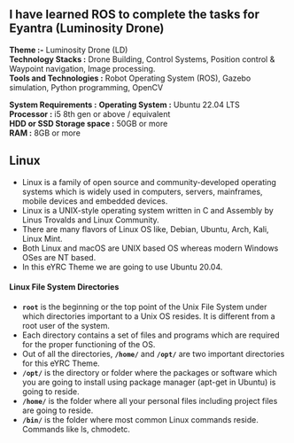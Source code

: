 ## I have learned ROS to complete the tasks for Eyantra (Luminosity Drone)
**Theme :-** Luminosity Drone (LD)<br>
**Technology Stacks :** Drone Building, Control Systems, Position control & Waypoint navigation, Image processing.<br>
**Tools and Technologies :** Robot Operating System (ROS), Gazebo simulation, Python programming, OpenCV<br>

**System Requirements :**
**Operating System :** Ubuntu 22.04 LTS<br>
**Processor :** i5 8th gen or above / equivalent<br>
**HDD or SSD Storage space :** 50GB or more<br>
**RAM :** 8GB or more<br>

## Linux
- Linux is a family of open source and community-developed operating systems which is widely used in computers, servers, mainframes, mobile devices and embedded devices.
- Linux is a UNIX-style operating system written in C and Assembly by Linus Trovalds and Linux Community.
- There are many flavors of Linux OS like, Debian, Ubuntu, Arch, Kali, Linux Mint.
- Both Linux and macOS are UNIX based OS whereas modern Windows OSes are NT based.
- In this eYRC Theme we are going to use Ubuntu 20.04.

#### Linux File System Directories
- **`root`** is the beginning or the top point of the Unix File System under which directories important to a Unix OS resides. It is different from a root user of the system.
- Each directory contains a set of files and programs which are required for the proper functioning of the OS.
- Out of all the directories, **`/home/`** and **`/opt/`** are two important directories for this eYRC Theme.
- **`/opt/`** is the directory or folder where the packages or software which you are going to install using package manager (apt-get in Ubuntu) is going to reside.
- **`/home/`** is the folder where all your personal files including project files are going to reside.
- **`/bin/`** is the folder where most common Linux commands reside. Commands like ls, chmodetc.
